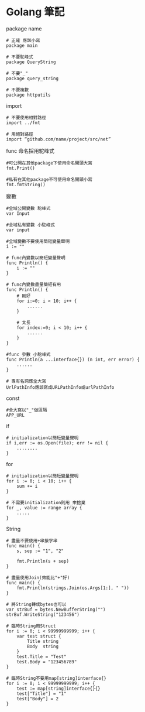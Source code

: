 # Golang 筆記

package name 
    
    # 正確 應該小寫
    package main
    
    # 不要駝峰式
    package QueryString
    
    # 不要"_"
    package query_string
    
    # 不要複數
    package httputils

import 

    # 不要使用相對路徑
    import ../fmt
    
    # 用絕對路徑
    import “github.com/name/project/src/net”  

func 命名採用駝峰式
    
    #可公開在其他package下使用命名開頭大寫
    fmt.Print()
    
    #私有在其他package不可使用命名開頭小寫
    fmt.fmtString()

變數

    #全域公開變數 駝峰式
    var Input
    
    #全域私有變數 小駝峰式
    var input
    
    #全域變數不要使用簡短變量聲明
    i := ""
    
    # func內變數以簡短變量聲明
    func Println() {
        i := ""
    }
    
    # func內變數盡量簡短有用
    func Println() {
        # 剛好
        for i:=0; i < 10; i++ {
            ......
        }
        
        # 太長
        for index:=0; i < 10; i++ {
            ......
        }
    }
    
    #func 參數 小駝峰式
    func Println(a ...interface{}) (n int, err error) {
    	......
    }
    
    # 專有名詞應全大寫
    UrlPathInfo應該寫成URLPathInfo或urlPathInfo
    
const

    #全大寫以"_"做區隔
    APP_URL

if 
    
    # initialization以簡短變量聲明
    if i,err := os.Open(file); err != nil {
        ........  
    }

for 
    
    # initialization以簡短變量聲明
    for i := 0; i < 10; i++ {
        sum += i
    }
    
    # 不需要initialization則用_來捨棄
    for _, value := range array {
        .....
    }
    
String
    
    # 盡量不要使用+串接字串
    func main() {
        s, sep := "1", "2"
      
        fmt.Println(s + sep)
    }
    
    # 盡量使用Join(效能比"+"好)
    func main() {
        fmt.Println(strings.Join(os.Args[1:], " "))
    }
    
    # 將String轉成bytes也可以
    var strBuf = bytes.NewBufferString("")
    strBuf.WriteString("123456")
    
    # 臨時String用Struct
    for i := 0; i < 99999999999; i++ {
        var test struct {
            Title string
            Body  string
        }
        test.Title = "Test"
        test.Body = "123456789"
    }
      
    # 臨時String不要用map[string]interface{}
    for i := 0; i < 99999999999; i++ {
        test := map[string]interface{}{}
        test["Title"] = "1"
        test["Body"] = 2
    }